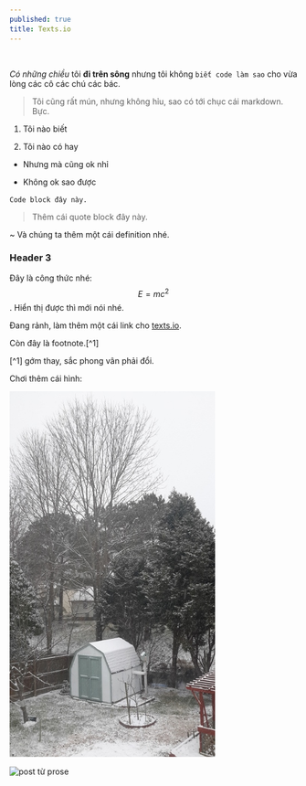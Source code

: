 ```yaml
---
published: true
title: Texts.io
---
```



 

*Có những chiều* tôi **đi trên sông** nhưng tôi không `biết code làm sao` cho
vừa lòng các cô các chú các bác.

>   Tôi cũng rất mún, nhưng không hỉu, sao có tới chục cái markdown. Bực.

1.  Tôi nào biết

2.  Tôi nào có hay

-   Nhưng mà cũng ok nhỉ

-   Không ok sao được

~~~~~~~~~~~~~~~~~~~~~~~~~~~~~~~~~~~~~~~~~~~~~~~~~~~~~~~~~~~~~~~~~~~~~~~~~~~~~~~~
Code block đây này.
~~~~~~~~~~~~~~~~~~~~~~~~~~~~~~~~~~~~~~~~~~~~~~~~~~~~~~~~~~~~~~~~~~~~~~~~~~~~~~~~

>   Thêm cái quote block đây này.

\~ Và chúng ta thêm một cái definition nhé.

### Header 3

Đây là công thức nhé: $$E=mc^2$$. Hiển thị được thì mới nói nhé.

Đang rảnh, làm thêm một cái link cho [texts.io](<www.texts.io>).

Còn đây là footnote.[\^1]

[\^1] gớm thay, sắc phong vân phải đổi.

Chơi thêm cái hình:

![Hình sao lộn ngược vậy cưng?](<../images/ab.jpg>)

![post từ prose]({{site.baseurl}}/_posts/ab.jpg)
